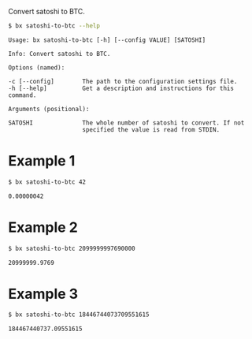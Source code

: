 Convert satoshi to BTC.
```sh
$ bx satoshi-to-btc --help
```
```
Usage: bx satoshi-to-btc [-h] [--config VALUE] [SATOSHI]                 

Info: Convert satoshi to BTC.                                            

Options (named):

-c [--config]        The path to the configuration settings file.        
-h [--help]          Get a description and instructions for this command.

Arguments (positional):

SATOSHI              The whole number of satoshi to convert. If not      
                     specified the value is read from STDIN.
```
# Example 1
```sh
$ bx satoshi-to-btc 42
```
```
0.00000042
```
# Example 2
```sh
$ bx satoshi-to-btc 2099999997690000
```
```
20999999.9769
```
# Example 3
```sh
$ bx satoshi-to-btc 18446744073709551615
```
```
184467440737.09551615
```
